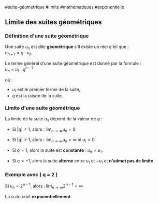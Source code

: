 #suite-géométrique #limite #mathématiques #exponentielle
## Limite des suites géométriques

### Définition d'une suite géométrique  
Une suite $u_n$ est dite **géométrique** s'il existe un réel $q$ tel que :  
$u_{n+1} = q \cdot u_n$

Le terme général d'une suite géométrique est donné par la formule :  
$u_n = u_1 \cdot q^{n-1}$

où :
- $u_1$ est le premier terme de la suite,
- $q$ est la raison de la suite.

### Limite d'une suite géométrique  
La limite de la suite $u_n$ dépend de la valeur de $q$ :

- Si $|q| < 1$, alors :
$\lim_{n \to \infty} u_n = 0$

- Si $|q| > 1$, alors :
$\lim_{n \to \infty} u_n = \infty$ si $u_1 > 0$

- Si  $q=1$, alors la suite est **constante** : $u_n = u_1$.

- Si $q = -1$, alors la suite **alterne** entre $u_1$ et $-u_1$ et **n'admet pas de limite**.

### Exemple avec \( q = 2 \)  
Si $u_n = 2^{n-1}$, alors :
$\lim_{n \to \infty} 2^{n-1} = \infty$

La suite croît **exponentiellement**.